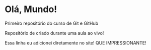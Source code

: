 # Olá, Mundo!
 Primeiro repositório do curso de Git e GitHub

 Repositório de criado durante uma aula ao vivo!

 Essa linha eu adicionei diretamente no site! QUE IMPRESSIONANTE!
